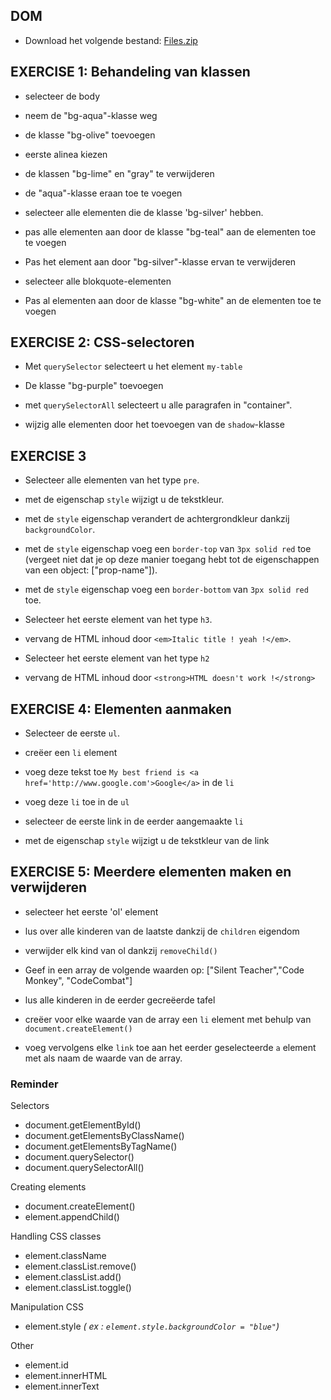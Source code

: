 ## DOM

- Download het volgende bestand: [Files.zip](files.zip)

## EXERCISE 1: Behandeling van klassen

- selecteer de body 
- neem de "bg-aqua"-klasse weg
- de klasse "bg-olive" toevoegen

- eerste alinea kiezen
- de klassen "bg-lime" en "gray" te verwijderen
- de "aqua"-klasse eraan toe te voegen

- selecteer alle elementen die de klasse 'bg-silver' hebben.
- pas alle elementen aan door de klasse "bg-teal" aan de elementen toe te voegen
- Pas het element aan door "bg-silver"-klasse ervan te verwijderen

- selecteer alle blokquote-elementen
- Pas al elementen aan door de klasse "bg-white" an de elementen toe te voegen

## EXERCISE 2: CSS-selectoren

- Met `querySelector` selecteert u het element `my-table`
- De klasse "bg-purple" toevoegen

- met `querySelectorAll` selecteert u alle paragrafen in "container".
- wijzig alle elementen door het toevoegen van de `shadow`-klasse

## EXERCISE 3

- Selecteer alle elementen van het type `pre`.
- met de eigenschap `style` wijzigt u de tekstkleur.
- met de `style` eigenschap verandert de achtergrondkleur dankzij `backgroundColor`.

- met de `style` eigenschap voeg een `border-top` van `3px solid red`  toe (vergeet niet dat je op deze manier toegang hebt tot de eigenschappen van een object: ["prop-name"]).
- met de `style` eigenschap voeg een `border-bottom` van `3px solid red` toe.

- Selecteer het eerste element van het type `h3`.
- vervang de HTML inhoud door `<em>Italic title ! yeah !</em>`.

- Selecteer het eerste element van het type `h2`
- vervang de HTML inhoud door `<strong>HTML doesn't work !</strong>`


## EXERCISE 4: Elementen aanmaken

- Selecteer de eerste `ul`.
- creëer een `li` element
- voeg deze tekst toe `My best friend is <a href='http://www.google.com'>Google</a>` in de `li`
- voeg deze `li` toe in de `ul`

- selecteer de eerste link in de eerder aangemaakte `li`
- met de eigenschap `style` wijzigt u de tekstkleur van de link


## EXERCISE 5: Meerdere elementen maken en verwijderen

- selecteer het eerste 'ol' element
- lus over alle kinderen van de laatste dankzij de `children` eigendom
- verwijder elk kind van ol dankzij `removeChild()`

- Geef in een array de volgende waarden op: ["Silent Teacher","Code Monkey", "CodeCombat"]
- lus alle kinderen in de eerder gecreëerde tafel
- creëer voor elke waarde van de array een `li` element met behulp van `document.createElement()` 
- voeg vervolgens elke `link` toe aan het eerder geselecteerde `a` element met als naam de waarde van de array.


### Reminder

Selectors
- document.getElementById()
- document.getElementsByClassName()
- document.getElementsByTagName()
- document.querySelector()
- document.querySelectorAll()

Creating elements
- document.createElement()
- element.appendChild()

Handling CSS classes
- element.className
- element.classList.remove()
- element.classList.add()
- element.classList.toggle()

Manipulation CSS
- element.style _( ex : `element.style.backgroundColor = "blue"`)_

Other
- element.id
- element.innerHTML
- element.innerText
